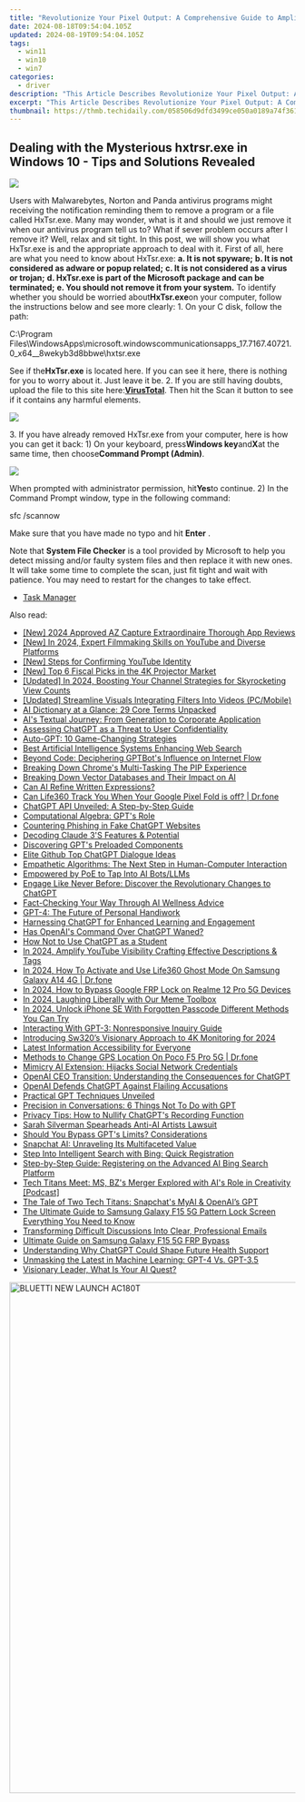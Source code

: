 ```yaml
---
title: "Revolutionize Your Pixel Output: A Comprehensive Guide to Amplifying FPS [Exclusive Insights ]"
date: 2024-08-18T09:54:04.105Z
updated: 2024-08-19T09:54:04.105Z
tags:
  - win11
  - win10
  - win7
categories:
  - driver
description: "This Article Describes Revolutionize Your Pixel Output: A Comprehensive Guide to Amplifying FPS [Exclusive Insights ]"
excerpt: "This Article Describes Revolutionize Your Pixel Output: A Comprehensive Guide to Amplifying FPS [Exclusive Insights ]"
thumbnail: https://thmb.techidaily.com/058506d9dfd3499ce050a0189a74f361c7f5cd9f1ab1cb47d3f2f93a3bce610c.jpg
---
```


## Dealing with the Mysterious hxtrsr.exe in Windows 10 - Tips and Solutions Revealed

![](https://images.drivereasy.com/wp-content/uploads/2017/06/img_594c93a245495.jpg)

Users with Malwarebytes, Norton and Panda antivirus programs might receiving the notification reminding them to remove a program or a file called HxTsr.exe. Many may wonder, what is it and should we just remove it when our antivirus program tell us to? What if sever problem occurs after I remove it? Well, relax and sit tight. In this post, we will show you what HxTsr.exe is and the appropriate approach to deal with it. First of all, here are what you need to know about HxTsr.exe: **a. It is not spyware;** **b. It is not considered as adware or popup related;** **c. It is not considered as a virus or trojan;**   **d. HxTsr.exe is part of the Microsoft package and can be terminated;** **e. You should not remove it from your system.** To identify whether you should be worried about**HxTsr.exe**on your computer, follow the instructions below and see more clearly: 1\. On your C disk, follow the path:

C:\Program Files\WindowsApps\microsoft.windowscommunicationsapps_17.7167.40721.0_x64__8wekyb3d8bbwe\hxtsr.exe

 See if the**HxTsr.exe** is located here. If you can see it here, there is nothing for you to worry about it. Just leave it be. 2\. If you are still having doubts, upload the file to this site here:[**VirusTotal**](https://www.virustotal.com/). Then hit the Scan it button to see if it contains any harmful elements.

![](https://images.drivereasy.com/wp-content/uploads/2017/06/img_594c99f6849c0.png)

3\. If you have already removed HxTsr.exe from your computer, here is how you can get it back: 1) On your keyboard, press**Windows key**and**X**at the same time, then choose**Command Prompt (Admin)**.

![](https://images.drivereasy.com/wp-content/uploads/2017/06/img_594c9ad4aa3e0.png)

When prompted with administrator permission, hit**Yes**to continue. 2) In the Command Prompt window, type in the following command:

sfc /scannow

Make sure that you have made no typo and hit **Enter** .

 Note that **System File Checker**  is a tool provided by Microsoft to help you detect missing and/or faulty system files and then replace it with new ones. It will take some time to complete the scan, just fit tight and wait with patience. You may need to restart for the changes to take effect.

* [Task Manager](https://tools.techidaily.com/drivereasy/download/)

<ins class="adsbygoogle"
     style="display:block"
     data-ad-format="autorelaxed"
     data-ad-client="ca-pub-7571918770474297"
     data-ad-slot="1223367746"></ins>



<ins class="adsbygoogle"
     style="display:block"
     data-ad-client="ca-pub-7571918770474297"
     data-ad-slot="8358498916"
     data-ad-format="auto"
     data-full-width-responsive="true"></ins>

<span class="atpl-alsoreadstyle">Also read:</span>
<div><ul>
<li><a href="https://screen-sharing-recording.techidaily.com/new-2024-approved-az-capture-extraordinaire-thorough-app-reviews/"><u>[New] 2024 Approved  AZ Capture Extraordinaire  Thorough App Reviews</u></a></li>
<li><a href="https://facebook-video-footage.techidaily.com/new-in-2024-expert-filmmaking-skills-on-youtube-and-diverse-platforms/"><u>[New] In 2024, Expert Filmmaking Skills on YouTube and Diverse Platforms</u></a></li>
<li><a href="https://youtube-help.techidaily.com/new-steps-for-confirming-youtube-identity/"><u>[New] Steps for Confirming YouTube Identity</u></a></li>
<li><a href="https://some-guidance.techidaily.com/new-top-6-fiscal-picks-in-the-4k-projector-market/"><u>[New] Top 6 Fiscal Picks in the 4K Projector Market</u></a></li>
<li><a href="https://facebook-record-videos.techidaily.com/updated-in-2024-boosting-your-channel-strategies-for-skyrocketing-view-counts/"><u>[Updated] In 2024, Boosting Your Channel  Strategies for Skyrocketing View Counts</u></a></li>
<li><a href="https://some-guidance.techidaily.com/updated-streamline-visuals-integrating-filters-into-videos-pcmobile/"><u>[Updated] Streamline Visuals  Integrating Filters Into Videos (PC/Mobile)</u></a></li>
<li><a href="https://tech-savvy.techidaily.com/ai-dictionary-at-a-glance-29-core-terms-unpacked/"><u>AI Dictionary at a Glance: 29 Core Terms Unpacked</u></a></li>
<li><a href="https://tech-savvy.techidaily.com/ais-textual-journey-from-generation-to-corporate-application/"><u>AI's Textual Journey: From Generation to Corporate Application</u></a></li>
<li><a href="https://tech-savvy.techidaily.com/assessing-chatgpt-as-a-threat-to-user-confidentiality/"><u>Assessing ChatGPT as a Threat to User Confidentiality</u></a></li>
<li><a href="https://tech-savvy.techidaily.com/auto-gpt-10-game-changing-strategies/"><u>Auto-GPT: 10 Game-Changing Strategies</u></a></li>
<li><a href="https://tech-savvy.techidaily.com/best-artificial-intelligence-systems-enhancing-web-search/"><u>Best Artificial Intelligence Systems Enhancing Web Search</u></a></li>
<li><a href="https://tech-savvy.techidaily.com/beyond-code-deciphering-gptbots-influence-on-internet-flow/"><u>Beyond Code: Deciphering GPTBot's Influence on Internet Flow</u></a></li>
<li><a href="https://extra-information.techidaily.com/breaking-down-chromes-multi-tasking-the-pip-experience/"><u>Breaking Down Chrome's Multi-Tasking  The PIP Experience</u></a></li>
<li><a href="https://tech-savvy.techidaily.com/breaking-down-vector-databases-and-their-impact-on-ai/"><u>Breaking Down Vector Databases and Their Impact on AI</u></a></li>
<li><a href="https://tech-savvy.techidaily.com/can-ai-refine-written-expressions/"><u>Can AI Refine Written Expressions?</u></a></li>
<li><a href="https://fake-location.techidaily.com/can-life360-track-you-when-your-google-pixel-fold-is-off-drfone-by-drfone-virtual-android/"><u>Can Life360 Track You When Your Google Pixel Fold is off? | Dr.fone</u></a></li>
<li><a href="https://tech-savvy.techidaily.com/chatgpt-api-unveiled-a-step-by-step-guide/"><u>ChatGPT API Unveiled: A Step-by-Step Guide</u></a></li>
<li><a href="https://tech-savvy.techidaily.com/computational-algebra-gpts-role/"><u>Computational Algebra: GPT's Role</u></a></li>
<li><a href="https://tech-savvy.techidaily.com/countering-phishing-in-fake-chatgpt-websites/"><u>Countering Phishing in Fake ChatGPT Websites</u></a></li>
<li><a href="https://tech-savvy.techidaily.com/decoding-claude-3s-features-and-potential/"><u>Decoding Claude 3'S Features & Potential</u></a></li>
<li><a href="https://tech-savvy.techidaily.com/discovering-gpts-preloaded-components/"><u>Discovering GPT's Preloaded Components</u></a></li>
<li><a href="https://tech-savvy.techidaily.com/elite-github-top-chatgpt-dialogue-ideas/"><u>Elite Github Top ChatGPT Dialogue Ideas</u></a></li>
<li><a href="https://tech-savvy.techidaily.com/empathetic-algorithms-the-next-step-in-human-computer-interaction/"><u>Empathetic Algorithms: The Next Step in Human-Computer Interaction</u></a></li>
<li><a href="https://tech-savvy.techidaily.com/empowered-by-poe-to-tap-into-ai-botsllms/"><u>Empowered by PoE to Tap Into AI Bots/LLMs</u></a></li>
<li><a href="https://tech-savvy.techidaily.com/engage-like-never-before-discover-the-revolutionary-changes-to-chatgpt/"><u>Engage Like Never Before: Discover the Revolutionary Changes to ChatGPT</u></a></li>
<li><a href="https://tech-savvy.techidaily.com/fact-checking-your-way-through-ai-wellness-advice/"><u>Fact-Checking Your Way Through AI Wellness Advice</u></a></li>
<li><a href="https://tech-savvy.techidaily.com/gpt-4-the-future-of-personal-handiwork/"><u>GPT-4: The Future of Personal Handiwork</u></a></li>
<li><a href="https://tech-savvy.techidaily.com/harnessing-chatgpt-for-enhanced-learning-and-engagement/"><u>Harnessing ChatGPT for Enhanced Learning and Engagement</u></a></li>
<li><a href="https://tech-savvy.techidaily.com/has-openais-command-over-chatgpt-waned/"><u>Has OpenAI's Command Over ChatGPT Waned?</u></a></li>
<li><a href="https://tech-savvy.techidaily.com/how-not-to-use-chatgpt-as-a-student/"><u>How Not to Use ChatGPT as a Student</u></a></li>
<li><a href="https://youtube-videos.techidaily.com/in-2024-amplify-youtube-visibility-crafting-effective-descriptions-and-tags/"><u>In 2024, Amplify YouTube Visibility  Crafting Effective Descriptions & Tags</u></a></li>
<li><a href="https://location-social.techidaily.com/in-2024-how-to-activate-and-use-life360-ghost-mode-on-samsung-galaxy-a14-4g-drfone-by-drfone-virtual-android/"><u>In 2024, How To Activate and Use Life360 Ghost Mode On Samsung Galaxy A14 4G | Dr.fone</u></a></li>
<li><a href="https://bypass-frp.techidaily.com/in-2024-how-to-bypass-google-frp-lock-on-realme-12-pro-5g-devices-by-drfone-android/"><u>In 2024, How to Bypass Google FRP Lock on Realme 12 Pro 5G Devices</u></a></li>
<li><a href="https://article-tips.techidaily.com/in-2024-laughing-liberally-with-our-meme-toolbox/"><u>In 2024, Laughing Liberally with Our Meme Toolbox</u></a></li>
<li><a href="https://ios-unlock.techidaily.com/in-2024-unlock-iphone-se-with-forgotten-passcode-different-methods-you-can-try-by-drfone-ios/"><u>In 2024, Unlock iPhone SE With Forgotten Passcode Different Methods You Can Try</u></a></li>
<li><a href="https://tech-savvy.techidaily.com/interacting-with-gpt-3-nonresponsive-inquiry-guide/"><u>Interacting With GPT-3: Nonresponsive Inquiry Guide</u></a></li>
<li><a href="https://extra-support.techidaily.com/introducing-sw320s-visionary-approach-to-4k-monitoring-for-2024/"><u>Introducing Sw320’s Visionary Approach to 4K Monitoring for 2024</u></a></li>
<li><a href="https://tech-savvy.techidaily.com/latest-information-accessibility-for-everyone/"><u>Latest Information Accessibility for Everyone</u></a></li>
<li><a href="https://fake-location.techidaily.com/methods-to-change-gps-location-on-poco-f5-pro-5g-drfone-by-drfone-virtual-android/"><u>Methods to Change GPS Location On Poco F5 Pro 5G | Dr.fone</u></a></li>
<li><a href="https://tech-savvy.techidaily.com/mimicry-ai-extension-hijacks-social-network-credentials/"><u>Mimicry AI Extension: Hijacks Social Network Credentials</u></a></li>
<li><a href="https://tech-hub.techidaily.com/openai-ceo-transition-understanding-the-consequences-for-chatgpt/"><u>OpenAI CEO Transition: Understanding the Consequences for ChatGPT</u></a></li>
<li><a href="https://tech-savvy.techidaily.com/openai-defends-chatgpt-against-flailing-accusations/"><u>OpenAI Defends ChatGPT Against Flailing Accusations</u></a></li>
<li><a href="https://tech-savvy.techidaily.com/practical-gpt-techniques-unveiled/"><u>Practical GPT Techniques Unveiled</u></a></li>
<li><a href="https://tech-savvy.techidaily.com/precision-in-conversations-6-things-not-to-do-with-gpt/"><u>Precision in Conversations: 6 Things Not To Do with GPT</u></a></li>
<li><a href="https://tech-savvy.techidaily.com/privacy-tips-how-to-nullify-chatgpts-recording-function/"><u>Privacy Tips: How to Nullify ChatGPT's Recording Function</u></a></li>
<li><a href="https://tech-savvy.techidaily.com/sarah-silverman-spearheads-anti-ai-artists-lawsuit/"><u>Sarah Silverman Spearheads Anti-AI Artists Lawsuit</u></a></li>
<li><a href="https://tech-savvy.techidaily.com/should-you-bypass-gpts-limits-considerations/"><u>Should You Bypass GPT's Limits? Considerations</u></a></li>
<li><a href="https://tech-savvy.techidaily.com/snapchat-ai-unraveling-its-multifaceted-value/"><u>Snapchat AI: Unraveling Its Multifaceted Value</u></a></li>
<li><a href="https://tech-savvy.techidaily.com/step-into-intelligent-search-with-bing-quick-registration/"><u>Step Into Intelligent Search with Bing: Quick Registration</u></a></li>
<li><a href="https://tech-revival.techidaily.com/step-by-step-guide-registering-on-the-advanced-ai-bing-search-platform/"><u>Step-by-Step Guide: Registering on the Advanced AI Bing Search Platform</u></a></li>
<li><a href="https://tech-savvy.techidaily.com/tech-titans-meet-ms-bzs-merger-explored-with-ais-role-in-creativity-podcast/"><u>Tech Titans Meet: MS, BZ's Merger Explored with AI's Role in Creativity [Podcast]</u></a></li>
<li><a href="https://tech-savvy.techidaily.com/the-tale-of-two-tech-titans-snapchats-myai-and-openais-gpt/"><u>The Tale of Two Tech Titans: Snapchat's MyAI & OpenAI’s GPT</u></a></li>
<li><a href="https://android-unlock.techidaily.com/the-ultimate-guide-to-samsung-galaxy-f15-5g-pattern-lock-screen-everything-you-need-to-know-by-drfone-android/"><u>The Ultimate Guide to Samsung Galaxy F15 5G Pattern Lock Screen Everything You Need to Know</u></a></li>
<li><a href="https://tech-savvy.techidaily.com/transforming-difficult-discussions-into-clear-professional-emails/"><u>Transforming Difficult Discussions Into Clear, Professional Emails</u></a></li>
<li><a href="https://bypass-frp.techidaily.com/ultimate-guide-on-samsung-galaxy-f15-5g-frp-bypass-by-drfone-android/"><u>Ultimate Guide on Samsung Galaxy F15 5G FRP Bypass</u></a></li>
<li><a href="https://tech-savvy.techidaily.com/understanding-why-chatgpt-could-shape-future-health-support/"><u>Understanding Why ChatGPT Could Shape Future Health Support</u></a></li>
<li><a href="https://tech-savvy.techidaily.com/unmasking-the-latest-in-machine-learning-gpt-4-vs-gpt-35/"><u>Unmasking the Latest in Machine Learning: GPT-4 Vs. GPT-3.5</u></a></li>
<li><a href="https://tech-savvy.techidaily.com/visionary-leader-what-is-your-ai-quest/"><u>Visionary Leader, What Is Your AI Quest?</u></a></li>
</ul></div>

<!-- affiliate ads begin -->
<a href="https://bluettide.pxf.io/c/5597632/2042332/17092" target="_top" id="2042332"><img src="//a.impactradius-go.com/display-ad/17092-2042332" border="0" alt="BLUETTI NEW LAUNCH AC180T" width="960" height="900"/></a><img height="0" width="0" src="https://imp.pxf.io/i/5597632/2042332/17092" style="position:absolute;visibility:hidden;" border="0" />
<!-- affiliate ads end -->